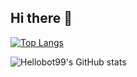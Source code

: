## Hi there 👋
[![Top Langs](https://github-readme-stats.vercel.app/api/top-langs/?username=Hellobot99)](https://github.com/Hellobot99/github-readme-stats)

![Hellobot99's GitHub stats](https://github-readme-stats.vercel.app/api?username=Hellobot99a&show_icons=true&theme=tokyonight)
<!--
**Hellobot99/Hellobot99** is a ✨ _special_ ✨ repository because its `README.md` (this file) appears on your GitHub profile.

Here are some ideas to get you started:

- 🔭 I’m currently working on ...
- 🌱 I’m currently learning ...
- 👯 I’m looking to collaborate on ...
- 🤔 I’m looking for help with ...
- 💬 Ask me about ...
- 📫 How to reach me: ...
- 😄 Pronouns: ...
- ⚡ Fun fact: ...
-->
